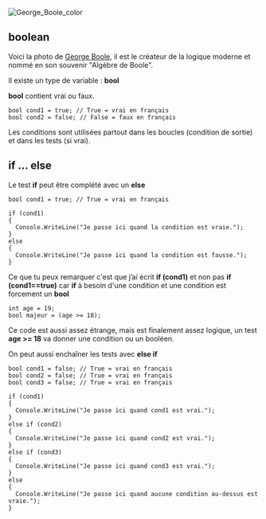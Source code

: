 ![George_Boole_color](https://user-images.githubusercontent.com/802089/180206933-cf7937ea-0369-4442-85c3-80bf18657c25.jpg)

## boolean

Voici la photo de [George Boole](https://fr.wikipedia.org/wiki/George_Boole), il est le créateur de la logique moderne et nommé en son souvenir "Algèbre de Boole".

Il existe un type de variable : **bool**

**bool** contient vrai ou faux.

```
bool cond1 = true; // True = vrai en français
bool cond2 = false; // False = faux en français
```

Les conditions sont utilisées partout dans les boucles (condition de sortie) et dans les tests (si vrai).

## if ... else

Le test **if** peut être complété avec un **else**

```
bool cond1 = true; // True = vrai en français

if (cond1)
{
  Console.WriteLine("Je passe ici quand la condition est vraie.");
}
else
{
  Console.WriteLine("Je passe ici quand la condition est fausse.");
}
```

Ce que tu peux remarquer c'est que j’ai écrit **if (cond1)** et non pas **if (cond1==true)** car **if** à besoin d'une condition et une condition est forcement un **bool**

```
int age = 19;
bool majeur = (age >= 18);
```

Ce code est aussi assez étrange, mais est finalement assez logique, un test **age >= 18** va donner une condition ou un booléen.

On peut aussi enchaîner les tests avec **else if**

```
bool cond1 = false; // True = vrai en français
bool cond2 = false; // True = vrai en français
bool cond3 = false; // True = vrai en français

if (cond1)
{
  Console.WriteLine("Je passe ici quand cond1 est vrai.");
}
else if (cond2)
{
  Console.WriteLine("Je passe ici quand cond2 est vrai.");
}
else if (cond3)
{
  Console.WriteLine("Je passe ici quand cond3 est vrai.");
}
else
{
  Console.WriteLine("Je passe ici quand aucune condition au-dessus est vraie.");
}
```


